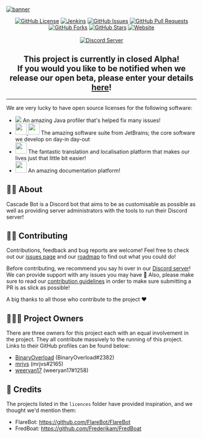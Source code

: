[![banner](https://user-images.githubusercontent.com/15330699/59555486-e9215980-8faa-11e9-95a2-cc2f1ec214a3.png)](https://cascadebot.org)

<p align="center">
    <a href="https://github.com/CascadeBot/CascadeBot/blob/dev/LICENSE"><img src="https://img.shields.io/github/license/cascadebot/cascadebot.svg?style=flat-square" alt="GitHub License"></a>
    <a href="https://jenkins.cascadebot.org/job/Cascade%20Bot/lastBuild/"><img src="https://img.shields.io/jenkins/build/https/jenkins.cascadebot.org/cascade%20bot.svg?style=flat-square" alt="Jenkins"></a>
    <a href="https://github.com/CascadeBot/CascadeBot/issues"><img src="https://img.shields.io/github/issues/cascadebot/cascadebot.svg?color=purple&style=flat-square" alt="GitHub Issues"></a>
    <a href="https://github.com/CascadeBot/CascadeBot/pulls"><img src="https://img.shields.io/github/issues-pr/cascadebot/cascadebot.svg?color=purple&style=flat-square" alt="GitHub Pull Requests"></a>
    <a href="https://github.com/CascadeBot/CascadeBot/network/members"><img src="https://img.shields.io/github/forks/cascadebot/cascadebot.svg?style=flat-square" alt="GitHub Forks"></a>
    <a href="https://github.com/CascadeBot/CascadeBot/stargazers"><img src="https://img.shields.io/github/stars/cascadebot/cascadebot.svg?style=flat-square" alt="GitHub Stars"></a>
    <a href="https://cascadebot.org"><img src="https://img.shields.io/website/https/cascadebot.org.svg?down_color=red&down_message=offline&style=flat-square&up_message=online" alt="Website"></a>
    <br><br>
    <a href="https://discord.gg/P23GZFB"><img src="https://discordapp.com/api/guilds/488394590458478602/widget.png?style=banner2" alt="Discord Server"></a>
</p>

<h2 align="center">This project is currently in closed Alpha!<br>
If you would you like to be notified when we release our open beta, please enter your details <a href="https://cascadebot.typeform.com/to/kjr91e">here</a>!</h2>

---

We are very lucky to have open source licenses for the following software:
 - <a href="https://www.ej-technologies.com/products/jprofiler/overview.html"><img src="https://www.ej-technologies.com/images/product_banners/jprofiler_small.png"></a> An amazing Java profiler that's helped fix many issues!
 - <a href="https://jetbrains.com"><img src="https://user-images.githubusercontent.com/15330699/61329582-9212dc80-a815-11e9-9d97-9daabd7a50d5.png" width=30> <img src="https://user-images.githubusercontent.com/15330699/61329579-8fb08280-a815-11e9-95f4-daa6eb9bc213.png" width=30></a> The amazing software suite from JetBrains; the core software we develop on day-in day-out
 - <a href="https://crowdin.com"><img src="https://user-images.githubusercontent.com/15330699/61329884-40b71d00-a816-11e9-9de8-d4de90d4e77b.png" height=30></a> The fantastic translation and localisation platform that makes our lives just that little bit easier!
 - <a href="https://gitbook.com"><img src="https://user-images.githubusercontent.com/15330699/67477190-778ca280-f651-11e9-8e83-b4f374fe83d1.png" height=30></a> An amazing documentation platform!
## 👋🏻 About

Cascade Bot is a Discord bot that aims to be as customisable as possible as well as providing server administrators with the tools to run their Discord server!

## 🤝🏻 Contributing
Contributions, feedback and bug reports are welcome! Feel free to check out our [issues page](https://github.com/CascadeBot/CascadeBot/issues) and our [roadmap](https://github.com/orgs/CascadeBot/projects/3) to find out what you could do!

Before contributing, we recommend you say hi over in our [Discord server](https://discord.cascadebot.org)! We can provide support with any issues you may have 🙂 Also, please make sure to read our [contribution guidelines](.github/CONTRIBUTING.md) in order to make sure submitting a PR is as slick as possible!

A big thanks to all those who contribute to the project ❤

## 👨🏻‍💼 Project Owners 

There are three owners for this project each with an equal involvement in the project. They all contribute massively to the running of this project. Links to their GitHub profiles can be found below:

 - [BinaryOverload](https://github.com/binaryoverload) (BinaryOverload#2382)
 - [mrjvs](https://github.com/mrjvs) (mrjvs#2165) 
 - [weeryan17](https://github.com/weeryan17) (weeryan17#1258)

## 💛 Credits
The projects listed in the `licences` folder have provided inspiration, and we thought we'd mention them:

 - FlareBot: https://github.com/FlareBot/FlareBot
 - FredBoat: https://github.com/Frederikam/FredBoat


